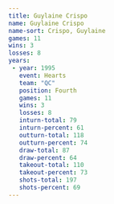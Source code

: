 ```yaml
---
title: Guylaine Crispo
name: Guylaine Crispo
name-sort: Crispo, Guylaine
games: 11
wins: 3
losses: 8
years:
 - year: 1995
   event: Hearts
   team: "QC"
   position: Fourth
   games: 11
   wins: 3
   losses: 8
   inturn-total: 79
   inturn-percent: 61
   outturn-total: 118
   outturn-percent: 74
   draw-total: 87
   draw-percent: 64
   takeout-total: 110
   takeout-percent: 73
   shots-total: 197
   shots-percent: 69
---
```

